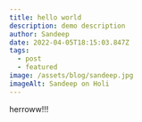 ```yaml
---
title: hello world
description: demo description
author: Sandeep
date: 2022-04-05T18:15:03.847Z
tags:
  - post
  - featured
image: /assets/blog/sandeep.jpg
imageAlt: Sandeep on Holi
---
```

herroww!!!